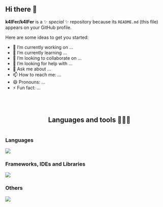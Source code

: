 ## Hi there 👋

**k4lFer/k4lFer** is a ✨ _special_ ✨ repository because its `README.md` (this file) appears on your GitHub profile.

Here are some ideas to get you started:

- 🔭 I’m currently working on ...
- 🌱 I’m currently learning ...
- 👯 I’m looking to collaborate on ...
- 🤔 I’m looking for help with ...
- 💬 Ask me about ...
- 📫 How to reach me: ...
- 😄 Pronouns: ...
- ⚡ Fun fact: ...

<br/>
  <div id="user-content-toc">
    <ul align="center">
      <summary><h2 style="display: inline-block">Languages and tools 👨🏻‍💻</h2></summary>
    </ul>
  </div>
  <h3>Languages</h3>
    <p align="left">
      <a href="https://github.com/k4lFer">
        <img src="https://skillicons.dev/icons?i=cs,java,py,js,ts,kotlin&perline=14" />
      </a>
    </p>
  <h3>Frameworks, IDEs and Libraries</h3>
      <p align="left">
        <a href="https://github.com/k4lFer">
          <img src="https://skillicons.dev/icons?i=dotnet,visualstudio,idea,rider,androidstudio,spring,hibernate&perline=14" />
        </a>
      </p>
  <h3>Others</h3>
      <p align="left">
        <a href="https://github.com/k4lFer">
          <img src="https://skillicons.dev/icons?i=vscode,mysql,postgres,sqlite,vite,git,postman,windows,linux,ubuntu&perline=14" />
        </a>
      </p>
<br>
